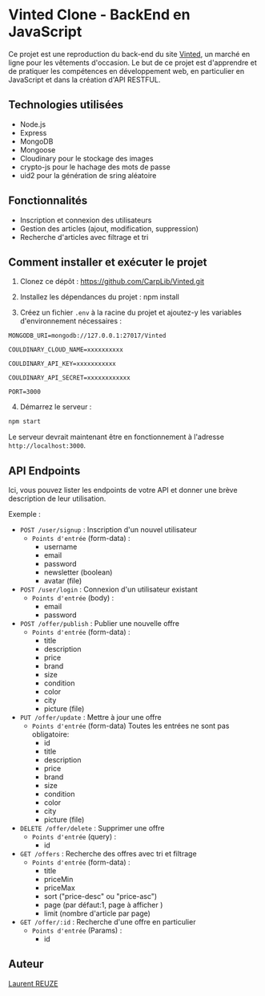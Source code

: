 # Vinted Clone - BackEnd en JavaScript

Ce projet est une reproduction du back-end du site [Vinted](https://www.vinted.fr/), un marché en ligne pour les vêtements d'occasion. Le but de ce projet est d'apprendre et de pratiquer les compétences en développement web, en particulier en JavaScript et dans la création d'API RESTFUL.

## Technologies utilisées

- Node.js
- Express
- MongoDB
- Mongoose
- Cloudinary pour le stockage des images
- crypto-js pour le hachage des mots de passe
- uid2 pour la génération de sring aléatoire

## Fonctionnalités

- Inscription et connexion des utilisateurs
- Gestion des articles (ajout, modification, suppression)
- Recherche d'articles avec filtrage et tri

## Comment installer et exécuter le projet
1. Clonez ce dépôt : https://github.com/CarpLib/Vinted.git

2. Installez les dépendances du projet : npm install

3. Créez un fichier `.env` à la racine du projet et ajoutez-y les variables d'environnement nécessaires :

`MONGODB_URI=mongodb://127.0.0.1:27017/Vinted`

`COULDINARY_CLOUD_NAME=xxxxxxxxxx`

`COULDINARY_API_KEY=xxxxxxxxxxx`

`COULDINARY_API_SECRET=xxxxxxxxxxxx`

`PORT=3000`

4. Démarrez le serveur :

```javascript
npm start
```



Le serveur devrait maintenant être en fonctionnement à l'adresse `http://localhost:3000`.

## API Endpoints

Ici, vous pouvez lister les endpoints de votre API et donner une brève description de leur utilisation.

Exemple :

- `POST /user/signup` : Inscription d'un nouvel utilisateur
  - `Points d'entrée` (form-data) :
    - username
    - email
    - password
    - newsletter (boolean)
    - avatar (file)
- `POST /user/login` : Connexion d'un utilisateur existant
  - `Points d'entrée` (body) :
    - email
    - password
- `POST /offer/publish` : Publier une nouvelle offre
  - `Points d'entrée` (form-data) :
    - title
    - description
    - price
    - brand
    - size
    - condition
    - color
    - city
    - picture (file)
- `PUT /offer/update` : Mettre à jour une offre
  - `Points d'entrée` (form-data) Toutes les entrées ne sont pas obligatoire:
    - id
    - title
    - description
    - price
    - brand
    - size
    - condition
    - color
    - city
    - picture (file)
- `DELETE /offer/delete` : Supprimer une offre
  - `Points d'entrée` (query) :
    - id
- `GET /offers` : Recherche des offres avec tri et filtrage
  - `Points d'entrée` (form-data) :
    - title
    - priceMin
    - priceMax
    - sort ("price-desc" ou "price-asc")
    - page (par défaut:1, page à afficher )
    - limit (nombre d'article par page)
- `GET /offer/:id` : Recherche d'une offre en particulier
  - `Points d'entrée` (Params) :
    - id


## Auteur

[Laurent REUZE](https://github.com/CarpLib)
